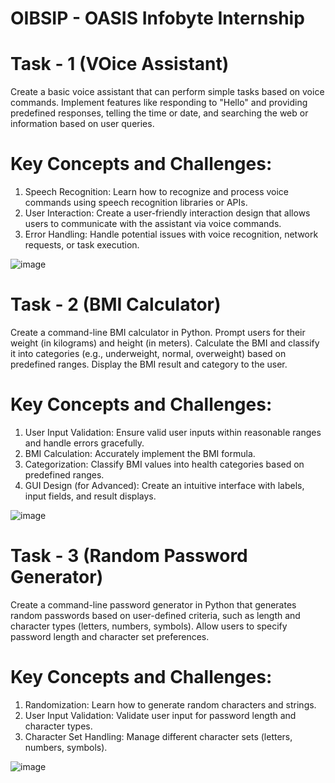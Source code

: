 # OIBSIP - OASIS Infobyte Internship 

# Task - 1 (VOice Assistant)

Create a basic voice assistant that can perform simple tasks based on voice commands. Implement features like responding to "Hello" and providing predefined responses, telling the time or date, and searching the web or information based on user queries.

# Key Concepts and Challenges:

1. Speech Recognition: Learn how to recognize and process voice commands using speech recognition libraries or APIs.
2. User Interaction: Create a user-friendly interaction design that allows users to communicate with the assistant via voice commands.
3. Error Handling: Handle potential issues with voice recognition, network requests, or task execution.

![image](https://github.com/harshgithup/OIBSIP/assets/116560172/08929844-4d46-4f4d-bacf-e60a43226225)


# Task - 2 (BMI Calculator)

Create a command-line BMI calculator in Python. Prompt users for their weight (in kilograms) and height (in meters). Calculate the BMI and classify it into categories (e.g., underweight, normal, overweight) based on predefined ranges. Display the BMI result and category to the user.

# Key Concepts and Challenges:

1. User Input Validation: Ensure valid user inputs within reasonable ranges and handle errors gracefully.
2. BMI Calculation: Accurately implement the BMI formula.
3. Categorization: Classify BMI values into health categories based on predefined ranges.
4. GUI Design (for Advanced): Create an intuitive interface with labels, input fields, and result displays. 

![image](https://github.com/harshgithup/OIBSIP/assets/116560172/f1e2a430-2d4b-4810-a679-e85bd6cec1e1)


# Task - 3 (Random Password Generator)

Create a command-line password generator in Python that generates random passwords based on user-defined criteria, such as length and character types (letters, numbers, symbols). Allow users to specify password length and character set preferences.

# Key Concepts and Challenges:

1. Randomization: Learn how to generate random characters and strings.
2. User Input Validation: Validate user input for password length and character types.
3. Character Set Handling: Manage different character sets (letters, numbers, symbols).


![image](https://github.com/harshgithup/OIBSIP/assets/116560172/7c7848bb-d72f-43c8-bbfb-14b6ae4eefc3)

